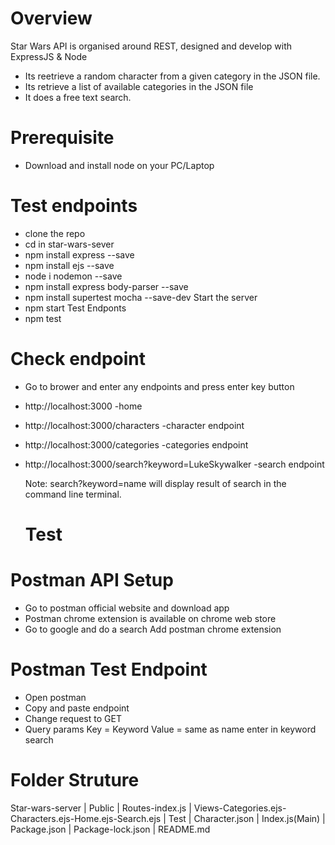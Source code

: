# Overview

Star Wars API is organised around REST, designed and develop with ExpressJS & Node

- Its reetrieve a random character from a given category in the JSON file.
- Its retrieve a list of available categories in the JSON file 
- It does a free text search.


# Prerequisite
- Download and install node on your PC/Laptop

# Test endpoints
- clone the repo
- cd in star-wars-sever
- npm install express --save
- npm install ejs --save
- node i nodemon --save
- npm install express body-parser --save
- npm install supertest mocha --save-dev
Start the server
- npm start
Test Endponts
- npm test

# Check endpoint
- Go to brower and enter any endpoints and press enter key button
- http://localhost:3000 -home
- http://localhost:3000/characters -character endpoint
- http://localhost:3000/categories -categories endpoint
- http://localhost:3000/search?keyword=LukeSkywalker  -search endpoint 
  
  Note: search?keyword=name will display result of search in the command line terminal.

  # Test

# Postman API Setup

  - Go to postman official website and download app
  - Postman chrome extension is available on chrome web store
  - Go to google and do a search Add postman chrome extension


# Postman Test Endpoint
- Open postman
- Copy and paste endpoint
- Change request to GET
- Query params Key = Keyword Value = same as name enter in keyword search
  


 # Folder Struture

  Star-wars-server
       |
    Public
       |
    Routes-index.js
       |
    Views-Categories.ejs-Characters.ejs-Home.ejs-Search.ejs
      |
    Test
     |
    Character.json
      |
    Index.js(Main)
      |
    Package.json
      |
    Package-lock.json
      |
    README.md


